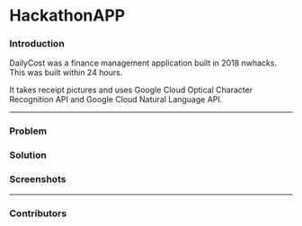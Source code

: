 # HackathonAPP

### Introduction

DailyCost was a finance management application built in 2018 nwhacks. This was built within 24 hours.

It takes receipt pictures and uses Google Cloud Optical Character Recognition API and Google Cloud Natural Language API.

---

### Problem


### Solution



### Screenshots


---

### Contributors

